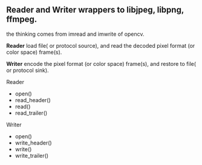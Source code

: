 ## **Reader** and **Writer** wrappers to libjpeg, libpng, ffmpeg.

the thinking comes from imread and imwrite of opencv.

**Reader** load file( or protocol source), and read the decoded pixel format (or color space) frame(s).

**Writer** encode the pixel format (or color space) frame(s), and restore to file( or protocol sink).

Reader 
- open()
- read_header()
- read()
- read_trailer()

Writer
- open()
- write_header()
- write()
- write_trailer()

  





